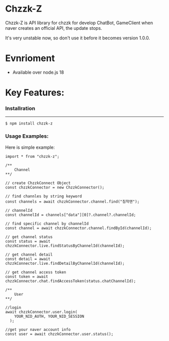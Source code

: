 # Chzzk-Z

Chzzk-Z is API library for chzzk for develop ChatBot, GameClient
when naver creates an official API, the update stops. <br>

It's very unstable now, so don't use it before it becomes version 1.0.0.

# Evnrioment

- Available over node.js 18

# Key Features:

### Installration

<hr>

```
$ npm install chzzk-z
```

### Usage Examples:

Here is simple example:

```
import * from "chzzk-z";

/**
    Channel
**/

// create ChzzkConnect Object
const chzzkConnector = new ChzzkConnector();

// find channles by string keyword
const channels = await chzzkConnector.channel.find("침착맨");

// channelId
const channelId = channels["data"][0]?.channel?.channelId;

// find specific channel by channelId
const channel = await chzzkConnector.channel.findById(channelId);

// get channel status
const status = await chzzkConnector.live.findStatusByChannelId(channelId);

// get channel detail
const detail = await chzzkConnector.live.findDetailByChannelId(channelId);

// get channel access token
const token = await chzzkConnector.chat.findAccessToken(status.chatChannelId);

/**
    User
**/

//login
await chzzkConnector.user.login(
    YOUR_NID_AUTH, YOUR_NID_SESSION
  );

//get your naver account info
const user = await chzzkConnector.user.status();



```
